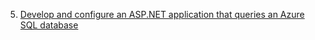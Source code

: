 5. [Develop and configure an ASP.NET application that queries an Azure SQL database](https://docs.microsoft.com/en-us/learn/modules/develop-app-that-queries-azure-sql/)
